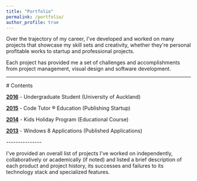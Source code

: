 ```yaml
---
title: "Portfolio"
permalink: /portfolio/
author_profile: true
---
```

Over the trajectory of my career, I've developed and worked on many projects that showcase my skill sets and creativity, whether they're personal profitable works to startup and professional projects. 

Each project has provided me a set of challenges and accomplishments from project management, visual design and software development.

---------------
<p></p><p></p>
# Contents
<p></p>

**[2016](/portfolio/university-of-auckland/)** - Undergraduate Student (University of Auckland)

**[2015](/portfolio/code-tutor-education/)** - Code Tutor ® Education (Publishing Startup)

**[2014](/portfolio/kids-holiday-program/)** - Kids Holiday Program (Educational Course)

**[2013](/portfolio/windows-8-applications/)** - Windows 8 Applications (Published Applications)

<p></p><p></p>
---------------

I've provided an overall list of projects I've worked on independently, collaboratively or academically (if noted) and listed a brief description of each product and project history, its successes and failures to its technology stack and specialized features.